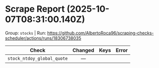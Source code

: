 # Scrape Report (2025-10-07T08:31:00.140Z)

Group: `stocks`  |  Run: https://github.com/AlbertoRoca96/scraping-checks-scheduler/actions/runs/18306738035

| Check | Changed | Keys | Error |
|---|:---:|:--|:--|
| `stock_ntdoy_global_quote` | — |  |  |
